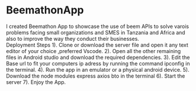 # BeemathonApp
I created Beemathon App to showcase the use of beem APIs to solve varois problems facing small organizations and SMES in Tanzania and Africa and also to improve the way they conduct their businesses.  
Deployment Steps
1). Clone or download the server file and open it any text editor of your choice ,preferred Vscode.
2). Open all the other remaining files in Android studio and download the required dependencies.
3). Edit the Base url to fit your computers ip adress by running the command ipconfig in the terminal.
4). Run the app in an emulator or a physical android device.
5). Download the node modules express axios bto in the terminal
6). Start the server
7). Enjoy the App.
